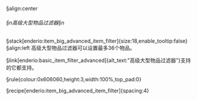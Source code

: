 §align:center
###### §n高级大型物品过滤器§n
§stack[enderio:item_big_advanced_item_filter]{size:18,enable_tooltip:false} 
§align:left
高级大型物品过滤器可以设置最多36个物品。

§link[enderio:basic_item_filter_advanced]{alt_text:"高级大型物品过滤器"}支持的它都支持。

§rule{colour:0x606060,height:3,width:100%,top_pad:0}

§recipe[enderio:item_big_advanced_item_filter]{spacing:4}